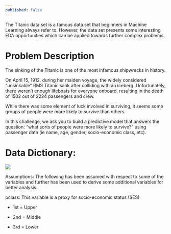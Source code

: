 ```yaml
---
published: false
---
```

The Titanic data set is a famous data set that beginners in Machine Learning always refer to. However, the data set presents some interesting EDA opportunities which can be applied towards further complex problems.

# Problem Description

The sinking of the Titanic is one of the most infamous shipwrecks in history.

On April 15, 1912, during her maiden voyage, the widely considered “unsinkable” RMS Titanic sank after colliding with an iceberg. Unfortunately, there weren’t enough lifeboats for everyone onboard, resulting in the death of 1502 out of 2224 passengers and crew.

While there was some element of luck involved in surviving, it seems some groups of people were more likely to survive than others.

In this challenge, we ask you to build a predictive model that answers the question: “what sorts of people were more likely to survive?” using passenger data (ie name, age, gender, socio-economic class, etc).

# Data Dictionary:
![]({{site.baseurl}}/_posts/data%20dictionary.JPG)

Assumptions:
The following has been assumed with respect to some of the variables and further has been used to derive some additional variables for better analysis.

pclass: This variable is a proxy for socio-economic status (SES)

- 1st = Upper

- 2nd = Middle

- 3rd = Lower


